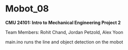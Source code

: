# Mobot_08

**CMU 24101: Intro to Mechanical Engineering Project 2**

Team Members: Rohit Chand, Jordan Petzold, Alex Yoon

main.ino runs the line and object detection on the mobot

